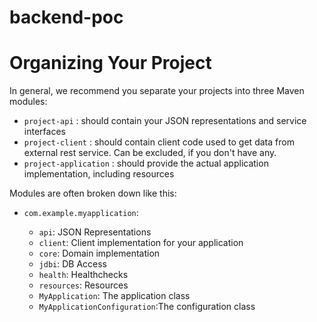 # backend-poc

Organizing Your Project
=======================

In general, we recommend you separate your projects into three Maven modules: 

* ``project-api`` : should contain your JSON representations and service interfaces
* ``project-client`` : should contain client code used to get data from external rest service. Can be excluded, if you don't have any.
* ``project-application`` : should provide the actual application implementation, including resources

Modules are often broken down like this:

* ``com.example.myapplication``:

  * ``api``: JSON Representations
  * ``client``: Client implementation for your application
  * ``core``: Domain implementation
  * ``jdbi``: DB Access
  * ``health``: Healthchecks
  * ``resources``: Resources
  * ``MyApplication``: The application class
  * ``MyApplicationConfiguration``:The configuration class
